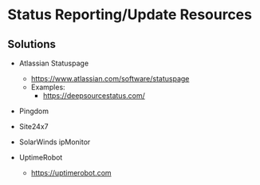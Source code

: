 
# Status Reporting/Update Resources


## Solutions


- Atlassian Statuspage
  + https://www.atlassian.com/software/statuspage
  + Examples:
    * https://deepsourcestatus.com/

- Pingdom

- Site24x7

- SolarWinds ipMonitor

- UptimeRobot
  + https://uptimerobot.com

